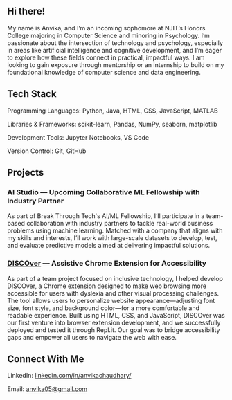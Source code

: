 ## Hi there!

My name is Anvika, and I’m an incoming sophomore at NJIT’s Honors College majoring in Computer Science and minoring in Psychology. I’m passionate about the intersection of technology and psychology, especially in areas like artificial intelligence and cognitive development, and I’m eager to explore how these fields connect in practical, impactful ways. I am looking to gain exposure through mentorship or an internship to build on my foundational knowledge of computer science and data engineering.

## Tech Stack

Programming Languages: Python, Java, HTML, CSS, JavaScript, MATLAB

Libraries & Frameworks: scikit-learn, Pandas, NumPy, seaborn, matplotlib

Development Tools: Jupyter Notebooks, VS Code

Version Control: Git, GitHub

## Projects

### AI Studio — Upcoming Collaborative ML Fellowship with Industry Partner
As part of Break Through Tech's AI/ML Fellowship, I’ll participate in a team-based collaboration with industry partners to tackle real-world business problems using machine learning. Matched with a company that aligns with my skills and interests, I’ll work with large-scale datasets to develop, test, and evaluate predictive models aimed at delivering impactful solutions.

### [DISCOver](https://devpost.com/software/discover-tvb5z0) — Assistive Chrome Extension for Accessibility
As part of a team project focused on inclusive technology, I helped develop DISCOver, a Chrome extension designed to make web browsing more accessible for users with dyslexia and other visual processing challenges. The tool allows users to personalize website appearance—adjusting font size, font style, and background color—for a more comfortable and readable experience. Built using HTML, CSS, and JavaScript, DISCOver was our first venture into browser extension development, and we successfully deployed and tested it through Repl.it. Our goal was to bridge accessibility gaps and empower all users to navigate the web with ease.

## Connect With Me

LinkedIn: [linkedin.com/in/anvikachaudhary/](https://www.linkedin.com/in/anvikachaudhary/)

Email: anvika05@gmail.com
